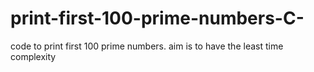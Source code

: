# print-first-100-prime-numbers-C-

code to print first 100 prime numbers.
aim is to have the least time complexity
